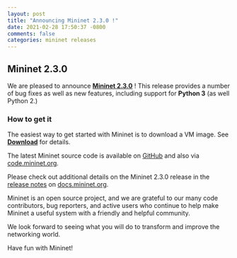```yaml
---
layout: post
title: "Announcing Mininet 2.3.0 !"
date: 2021-02-28 17:50:37 -0800
comments: false
categories: mininet releases
---
```

## Mininet 2.3.0

We are pleased to announce
**[Mininet 2.3.0](https://github.com/mininet/mininet/releases/tag/2.3.0)** !
This release provides a
number of bug fixes as well as new features, including support for
**Python 3** (as well Python 2.)

### How to get it

The easiest way to get started with Mininet is to download a VM
image. See **[Download](/download)** for details.

The latest Mininet source code is available on
[GitHub]([https://github.com/mininet/mininet) and also via
[code.mininet.org](http://code.mininet.org).

Please check out additional details on the Mininet 2.3.0 release in the
[release notes](https://github.com/mininet/mininet/wiki/Mininet-2.3.0-Release-Notes)
on [docs.mininet.org](http://docs.mininet.org#mininet-release-notes).

Mininet is an open source project, and we are grateful to our many
code contributors, bug reporters, and active users who continue to
help make Mininet a useful system with a friendly and helpful
community.

We look forward to seeing what you will do to
transform and improve the networking world.

Have fun with Mininet!
